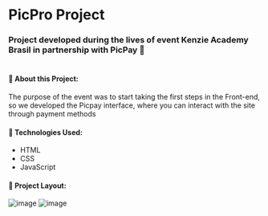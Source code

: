 # PicPro Project

### Project developed during the lives of event Kenzie Academy Brasil in partnership with PicPay 💸

#

#### 🔹 About this Project:

The purpose of the event was to start taking the first steps in the Front-end, so we developed the Picpay interface, where you can interact with the site through payment methods

#### 🔹 Technologies Used:
- HTML
- CSS
- JavaScript

#### 🔹 Project Layout:


![image](https://user-images.githubusercontent.com/70981960/159786368-628766ee-f1cd-40f4-801e-680976c7563c.png)
![image](https://user-images.githubusercontent.com/70981960/159786624-404ba7a5-0c13-4a9a-8569-2de66466fe11.png)



